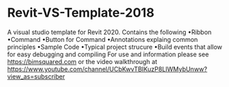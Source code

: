 # Revit-VS-Template-2018
A visual studio template for Revit 2020. Contains the following •Ribbon •Command •Button for Command •Annotations explaing common principles •Sample Code •Typical project strucure •Build events that allow for easy debugging and compiling For use and information please see https://bimsquared.com or the video walkthrough at https://www.youtube.com/channel/UCbKwvTBIKuzP8LlWMybUnww?view_as=subscriber
